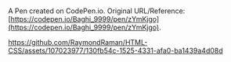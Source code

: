 # 

A Pen created on CodePen.io. Original URL/Reference: [https://codepen.io/Baghi_9999/pen/zYmKjgo](https://codepen.io/Baghi_9999/pen/zYmKjgo).




https://github.com/RaymondRaman/HTML-CSS/assets/107023977/130fb54c-1525-4331-afa0-ba1439a4d08d


